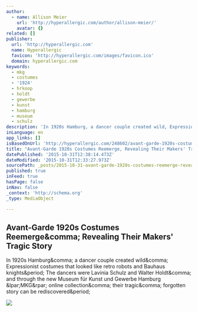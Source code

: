 ```yaml
---
author:
  - name: Allison Meier
    url: 'http://hyperallergic.com/author/allison-meier/'
    avatar: {}
related: []
publisher:
  url: 'http://hyperallergic.com'
  name: Hyperallergic
  favicon: 'http://hyperallergic.com/images/favicon.ico'
  domain: hyperallergic.com
keywords:
  - mkg
  - costumes
  - '1924'
  - hrkoop
  - holdt
  - gewerbe
  - kunst
  - hamburg
  - museum
  - schulz
description: 'In 1920s Hamburg, a dancer couple created wild, Expressionist costumes that looked like retro robots and Bauhaus knights. The dancers were Lavinia Schulz and Walter Holdt, and through the new Museum für Kunst und Gewerbe Hamburg (MKG) online collection, their tragic, forgotten story can be rediscovered.'
inLanguage: en
app_links: []
isBasedOnUrl: 'http://hyperallergic.com/248602/avant-garde-1920s-costumes-reemerge-revealing-their-makers-tragic-story/'
title: "Avant-Garde 1920s Costumes Reemerge, Revealing Their Makers' Tragic Story"
datePublished: '2015-10-31T12:38:14.473Z'
dateModified: '2015-10-31T12:33:27.973Z'
sourcePath: _posts/2015-10-31-avant-garde-1920s-costumes-reemerge-revealing-their-makers.md
published: true
inFeed: true
hasPage: false
inNav: false
_context: 'http://schema.org'
_type: MediaObject

---
```

<article style=""><h1>Avant-Garde 1920s Costumes Reemerge&amp;comma; Revealing Their Makers' Tragic Story</h1><p>In 1920s Hamburg&amp;comma; a dancer couple created wild&amp;comma; Expressionist costumes that looked like retro robots and Bauhaus knights&amp;period; The dancers were Lavinia Schulz and Walter Holdt&amp;comma; and through the new Museum für Kunst und Gewerbe Hamburg &amp;lpar;MKG&amp;rpar; online collection&amp;comma; their tragic&amp;comma; forgotten story can be rediscovered&amp;period;</p><img src="http://hyperallergic.com/wp-content/uploads/2015/10/mkgphotos16.jpg" /></article>